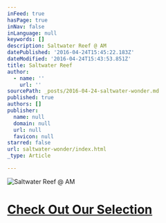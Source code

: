 ```yaml
---
inFeed: true
hasPage: true
inNav: false
inLanguage: null
keywords: []
description: Saltwater Reef @ AM
datePublished: '2016-04-24T15:45:22.183Z'
dateModified: '2016-04-24T15:43:53.851Z'
title: Saltwater Reef
author:
  - name: ''
    url: ''
sourcePath: _posts/2016-04-24-saltwater-wonder.md
published: true
authors: []
publisher:
  name: null
  domain: null
  url: null
  favicon: null
starred: false
url: saltwater-wonder/index.html
_type: Article

---
```

![Saltwater Reef @ AM](https://the-grid-user-content.s3-us-west-2.amazonaws.com/cf3e88c5-300f-4743-9b8f-fb46de396170.jpg)

# [Check Out Our Selection ][0]

[0]: https://aquariamasters.gotpose.com/web/catalog/16923